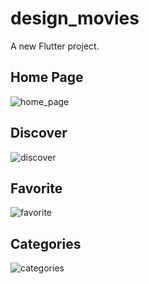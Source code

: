 # design_movies

A new Flutter project.

## Home Page
![home_page](https://github.com/serdarcolak/flutter_design_movies/assets/77580035/53f2f960-1885-4f02-9d5b-d2e491fd6939)

## Discover
![discover](https://github.com/serdarcolak/flutter_design_movies/assets/77580035/92255c4c-eafd-451c-9690-f4b5ad656a0e)

## Favorite
![favorite](https://github.com/serdarcolak/flutter_design_movies/assets/77580035/e7af0719-17de-4336-a818-5eb3c267d87e)

## Categories
![categories](https://github.com/serdarcolak/flutter_design_movies/assets/77580035/990ccd5b-d693-4479-8516-060094121bfb)

